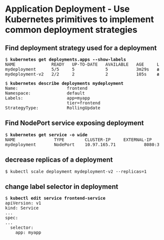 
# Application Deployment - Use Kubernetes primitives to implement common deployment strategies 
[//]: # (source 07/Lab – Practice Test – Deployment strategies)

## Find deployment strategy used for a deployment

<pre>
$ <b>kubernetes get deployments.apps --show-labels </b>
NAME              READY   UP-TO-DATE   AVAILABLE   AGE     LABELS
mydeployment      5/5     5            5           3m29s   <b>app=myapp,tier=frontend</b>
mydeployment-v2   2/2     2            2           105s    <b>app=myapp</b>
</pre> 

<pre>
$ <b>kubernetes describe deployments mydeployment</b>
Name:                   frontend
Namespace:              default
Labels:                 app=myapp
                        tier=frontend
StrategyType:           RollingUpdate
</pre>


## Find NodePort service exposing deployment

<pre>
$ <b>kubernetes get service -o wide</b>
NAME               TYPE        CLUSTER-IP     EXTERNAL-IP   PORT(S)          AGE     SELECTOR
mydeployment       NodePort    10.97.165.71   <none>        8080:30080/TCP   2m29s   app=frontend
</pre>


## decrease replicas of a deployment

<pre>
$ kubectl scale deployment mydeployment-v2 --replicas=1
</pre>

## change label selector in deployment

<pre>
$ <b>kubectl edit service frontend-service </b>
apiVersion: v1
kind: Service
...
spec:
...
  selector:
    app: myapp
</pre>
